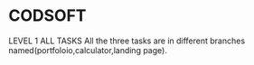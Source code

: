 # CODSOFT
LEVEL 1 ALL TASKS
All the three tasks are in different branches named(portfoloio,calculator,landing page).
